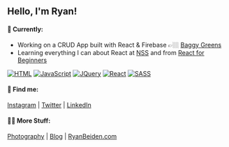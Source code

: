 ## Hello, I'm Ryan!

#### 🔭 Currently:

- Working on a CRUD App built with React & Firebase 👉🏼 [Baggy Greens](https://github.com/RyanBeiden/sports-roster)
- Learning everything I can about React at [NSS](http://nashvillesoftwareschool.com/) and from [React for Beginners](https://reactforbeginners.com/)

[![HTML](https://img.shields.io/badge/-HTML-f06529?style=flat-square)](https://developer.mozilla.org/en-US/docs/Web/Guide/HTML/HTML5) [![JavaScript](https://img.shields.io/badge/-JavaScript-f0db4f?style=flat-square)](https://developer.mozilla.org/en-US/docs/Web/JavaScript) [![JQuery](https://img.shields.io/badge/-Jquery-0968ab?style=flat-square)](https://jquery.com/) [![React](https://img.shields.io/badge/-React-63dbfb?style=flat-square)](https://reactjs.org/) [![SASS](https://img.shields.io/badge/-SASS-cc6699?style=flat-square)](https://sass-lang.com/)

#### 🚀 Find me:

[Instagram](https://www.instagram.com/ryanbeiden/) | [Twitter](https://twitter.com/RyanBeiden) | [LinkedIn](https://www.linkedin.com/in/ryan-beiden/)

#### 🤙🏼 More Stuff:

[Photography](https://ryan-beiden.squarespace.com/) | [Blog](https://ryan-beiden.squarespace.com/experiences) | [RyanBeiden.com](https://ryanbeiden.com)
